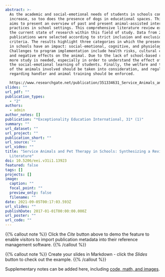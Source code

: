 ```yaml
---
abstract: >-
  As the academic and social-emotional needs of students in schools continue to
  increase, so too does the presence of dogs in educational spaces. This article
  aims to present an overview of past and present animal-assisted intervention
  practices in school settings. This comprehensive literature review examines
  the current state of research within this field of study. Data from 29
  publications were selected according to strict inclusion and exclusion
  criteria. The results highlight three categories in which the presence of dogs
  in schools have an impact: social-emotional, cognitive, and physiological.
  Challenges to program implementation include health risks, cultural context,
  and negative effects on the animal. Due to the lack of school-based research,
  more study is needed, especially in order to understand the effect of dogs on
  the social-emotional learning of students. Finally, the welfare and training
  of the animals involved should be taken into consideration, and regulations
  regarding handler and animal training should be enforced.

  https://www.researchgate.net/publication/351334631_Service_Animals_and_Pet_Therapy_in_Schools_Synthesizing_a_Review_of_the_Literature
slides: ""
url_pdf: ""
publication_types:
  - "2"
authors:
  - admin
author_notes: []
publication: "*Exceptionality Education International, 31* (1)"
summary: ""
url_dataset: ""
url_project: ""
publication_short: ""
url_source: ""
url_video: ""
title: "Service Animals and Pet Therapy in Schools: Synthesizing a Review of the
  Literature"
doi: 10.5206/eei.v31i1.13923
featured: false
tags: []
projects: []
image:
  caption: ""
  focal_point: ""
  preview_only: false
  filename: ""
date: 2021-09-05T00:17:03.593Z
url_slides: ""
publishDate: 2017-01-01T00:00:00.000Z
url_poster: ""
url_code: ""
---
```


{{% callout note %}}
Click the *Cite* button above to demo the feature to enable visitors to import publication metadata into their reference management software.
{{% /callout %}}

{{% callout note %}}
Create your slides in Markdown - click the *Slides* button to check out the example.
{{% /callout %}}

Supplementary notes can be added here, including [code, math, and images](https://wowchemy.com/docs/writing-markdown-latex/).
